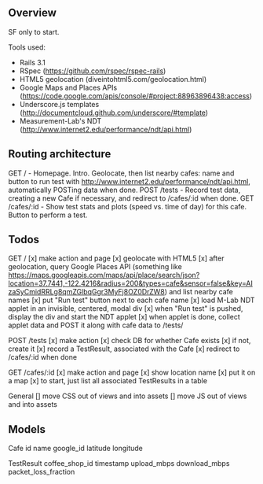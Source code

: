 Overview
--------

SF only to start.

Tools used:

- Rails 3.1
- RSpec (https://github.com/rspec/rspec-rails)
- HTML5 geolocation (diveintohtml5.com/geolocation.html)
- Google Maps and Places APIs (https://code.google.com/apis/console/#project:88963896438:access)
- Underscore.js templates (http://documentcloud.github.com/underscore/#template)
- Measurement-Lab's NDT (http://www.internet2.edu/performance/ndt/api.html)


Routing architecture
--------------------

GET  / - Homepage. Intro. Geolocate, then list nearby cafes: name and button to run test with http://www.internet2.edu/performance/ndt/api.html, automatically POSTing data when done.
POST /tests - Record test data, creating a new Cafe if necessary, and redirect to /cafes/:id when done.
GET  /cafes/:id - Show test stats and plots (speed vs. time of day) for this cafe. Button to perform a test.


Todos
-----

GET /
[x] make action and page
[x] geolocate with HTML5
[x] after geolocation, query Google Places API (something like https://maps.googleapis.com/maps/api/place/search/json?location=37.7441,-122.4216&radius=200&types=cafe&sensor=false&key=AIzaSyCmidRRLg8qmZGlbqGgr3MyFj8OZ0DrZW8) and list nearby cafe names
[x] put "Run test" button next to each cafe name
[x] load M-Lab NDT applet in an invisible, centered, modal div
[x] when "Run test" is pushed, display the div and start the NDT applet
[x] when applet is done, collect applet data and POST it along with cafe data to /tests/

POST /tests
[x] make action
[x] check DB for whether Cafe exists
  [x] if not, create it
[x] record a TestResult, associated with the Cafe
[x] redirect to /cafes/:id when done

GET /cafes/:id
[x] make action and page
[x] show location name
[x] put it on a map
[x] to start, just list all associated TestResults in a table

General
[] move CSS out of views and into assets
[] move JS out of views and into assets


Models
------

Cafe
id
name
google_id
latitude
longitude

TestResult
coffee_shop_id
timestamp
upload_mbps
download_mbps
packet_loss_fraction